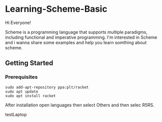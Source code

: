 # Learning-Scheme-Basic

Hi Everyone!

Scheme is a programming language that supports multiple paradigms, including functional and imperative programming.
I'm interested in Scheme and i wanna share some examples and help you learn somthing about scheme.
## Getting Started

### Prerequisites
```
sudo add-apt-repository ppa:plt/racket
sudo apt update
sudo apt install racket
```
After installation open languages then select Others and then selec R5RS.

testLaptop